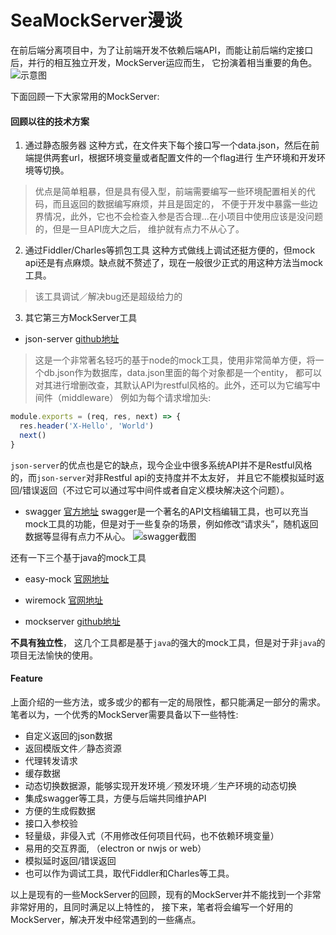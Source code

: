 # SeaMockServer漫谈

在前后端分离项目中，为了让前端开发不依赖后端API，而能让前后端约定接口后，并行的相互独立开发，MockServer运应而生，
它扮演着相当重要的角色。
![示意图](../images/ms1.png)

下面回顾一下大家常用的MockServer:

#### 回顾以往的技术方案
1. 通过静态服务器
这种方式，在文件夹下每个接口写一个data.json，然后在前端提供两套url，根据环境变量或者配置文件的一个flag进行
生产环境和开发环境等切换。
> 优点是简单粗暴，但是具有侵入型，前端需要编写一些环境配置相关的代码，而且返回的数据编写麻烦，并且是固定的，
不便于开发中暴露一些边界情况，此外，它也不会检查入参是否合理...在小项目中使用应该是没问题的，但是一旦API庞大之后，
维护就有点力不从心了。

2. 通过Fiddler/Charles等抓包工具
这种方式做线上调试还挺方便的，但mock api还是有点麻烦。缺点就不赘述了，现在一般很少正式的用这种方法当mock工具。
> 该工具调试／解决bug还是超级给力的

3. 其它第三方MockServer工具

- json-server
[github地址](https://github.com/typicode/json-server)
> 这是一个非常著名轻巧的基于node的mock工具，使用非常简单方便，将一个db.json作为数据库，data.json里面的每个对象都是一个entity，
都可以对其进行增删改查，其默认API为restful风格的。此外，还可以为它编写中间件（middleware）
例如为每个请求增加头:
```js
module.exports = (req, res, next) => {
  res.header('X-Hello', 'World')
  next()
}
```
`json-server`的优点也是它的缺点，现今企业中很多系统API并不是Restful风格的，而`json-server`对非Restful api的支持度并不太友好，
并且它不能模拟延时返回/错误返回（不过它可以通过写中间件或者自定义模块解决这个问题）。

- swagger
[官方地址](https://swagger.io/)
swagger是一个著名的API文档编辑工具，也可以充当mock工具的功能，但是对于一些复杂的场景，例如修改“请求头”，随机返回数据等显得有点力不从心。
![swagger截图](../images/ms2.png)

还有一下三个基于java的mock工具
- easy-mock
[官网地址](http://easymock.org/)


- wiremock
[官网地址](http://wiremock.org/)

- mockserver
[github地址](https://github.com/jamesdbloom/mockserver)

**不具有独立性**， 这几个工具都是基于`java`的强大的mock工具，但是对于非`java`的项目无法愉快的使用。

#### Feature
上面介绍的一些方法，或多或少的都有一定的局限性，都只能满足一部分的需求。笔者以为，一个优秀的MockServer需要具备以下一些特性:

- 自定义返回的json数据
- 返回模版文件／静态资源
- 代理转发请求
- 缓存数据
- 动态切换数据源，能够实现开发环境／预发环境／生产环境的动态切换
- 集成swagger等工具，方便与后端共同维护API
- 方便的生成假数据
- 接口入参校验
- 轻量级，非侵入式（不用修改任何项目代码，也不依赖环境变量）
- 易用的交互界面, （electron or nwjs or web）
- 模拟延时返回/错误返回
- 也可以作为调试工具，取代Fiddler和Charles等工具。

以上是现有的一些MockServer的回顾，现有的MockServer并不能找到一个非常非常好用的，且同时满足以上特性的，
接下来，笔者将会编写一个好用的MockServer，解决开发中经常遇到的一些痛点。
